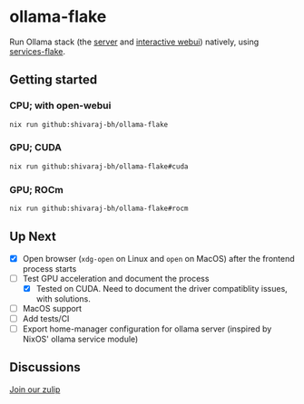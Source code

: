 # ollama-flake

Run Ollama stack (the [server](https://github.com/ollama/ollama) and [interactive webui](https://github.com/open-webui/open-webui)) natively, using [services-flake](https://github.com/juspay/services-flake).

## Getting started

### CPU; with open-webui
```sh
nix run github:shivaraj-bh/ollama-flake
```

### GPU; CUDA
```sh
nix run github:shivaraj-bh/ollama-flake#cuda
```

### GPU; ROCm
```sh
nix run github:shivaraj-bh/ollama-flake#rocm
```

## Up Next

- [x] Open browser (`xdg-open` on Linux and `open` on MacOS) after the frontend process starts
- [ ] Test GPU acceleration and document the process
  - [x] Tested on CUDA. Need to document the driver compatiblity issues, with solutions.
- [ ] MacOS support
- [ ] Add tests/CI
- [ ] Export home-manager configuration for ollama server (inspired by NixOS' ollama service module)

## Discussions

[Join our zulip](https://nixos.zulipchat.com/#narrow/stream/426237-nixify-llm)

